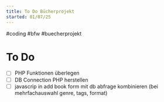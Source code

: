 ```yaml
---
title: To Do Bücherprojekt
started: 01/07/25
---
```

#coding #bfw #buecherprojekt

# To Do 
- [ ] PHP Funktionen überlegen  
- [ ] DB Connection PHP herstellen
- [ ] javascrip in add book form mit db abfrage kombinieren (bei mehrfachauswahl genre, tags, format)